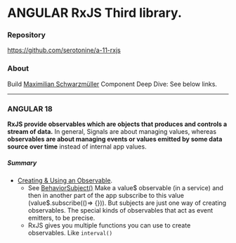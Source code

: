 # ANGULAR RxJS Third library.
### Repository
https://github.com/serotonine/a-11-rxjs

### About
Build [Maximilian Schwarzmüller](https://www.udemy.com/user/maximilian-schwarzmuller) Component Deep Dive: See below links.

***

### ANGULAR 18
**RxJS provide observables which are objects that produces and controls a stream of data.**
In general, Signals are about managing values, whereas **observables are about managing events or values emitted by some data source over time** instead of internal app values.

##### Summary
- [Creating & Using an Observable](https://www.udemy.com/course/the-complete-guide-to-angular-2/learn/lecture/44116208).
  - See [BehaviorSubject()](https://github.com/serotonine/a-10-change-detection/commit/b488b045a6ecc5e587d9c8dc293f619be7b3f1e4#diff-1f05e3722b4224021627196e05a6e9577437f8829fe0a946eaa852d98fd6341dR14)
  Make a value$ observable (in a service) and then in another part of the app subscribe to this value (value$.subscribe(()=> {})).
  But subjects are just one way of creating observables.
  The special kinds of observables that act as event emitters, to be precise.
  - RxJS gives you multiple functions you can use to create observables. Like `interval()`